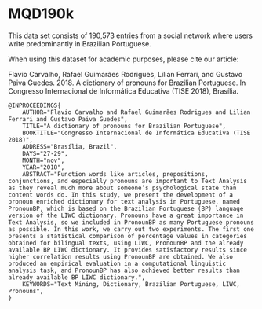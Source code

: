 # MQD190k
This data set consists of 190,573 entries from a social network where users write predominantly in Brazilian Portuguese. 


When using this dataset for academic purposes, please cite our article:

Flavio Carvalho, Rafael Guimarães Rodrigues, Lilian Ferrari, and Gustavo Paiva Guedes. 2018. A dictionary of pronouns for Brazilian Portuguese. In Congresso Internacional de Informática Educativa (TISE 2018), Brasília.

```
@INPROCEEDINGS{
    AUTHOR="Flavio Carvalho and Rafael Guimarães Rodrigues and Lilian Ferrari and Gustavo Paiva Guedes",
    TITLE="A dictionary of pronouns for Brazilian Portuguese",
    BOOKTITLE="Congresso Internacional de Informática Educativa (TISE 2018)",
    ADDRESS="Brasília, Brazil",
    DAYS="27-29",
    MONTH="nov",
    YEAR="2018",
    ABSTRACT="Function words like articles, prepositions, conjunctions, and especially pronouns are important to Text Analysis as they reveal much more about someone’s psychological state than content words do. In this study, we present the development of a pronoun enriched dictionary for text analysis in Portuguese, named PronounBP, which is based on the Brazilian Portuguese (BP) language version of the LIWC dictionary. Pronouns have a great importance in Text Analysis, so we included in PronounBP as many Portuguese pronouns as possible. In this work, we carry out two experiments. The first one presents a statistical comparison of percentage values in categories obtained for bilingual texts, using LIWC, PronounBP and the already available BP LIWC dictionary. It provides satisfactory results since higher correlation results using PronounBP are obtained. We also produced an empirical evaluation in a computational linguistic analysis task, and PronounBP has also achieved better results than already available BP LIWC dictionary.",
    KEYWORDS="Text Mining, Dictionary, Brazilian Portuguese, LIWC, Pronouns",
}
```
